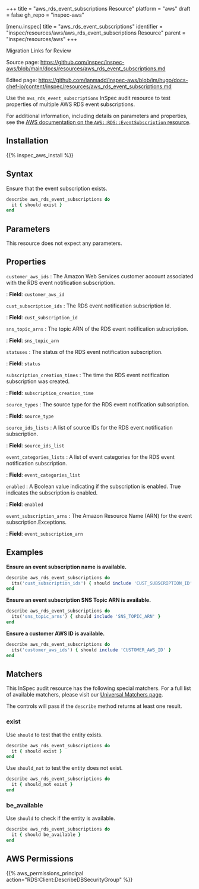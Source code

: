 +++
title = "aws_rds_event_subscriptions Resource"
platform = "aws"
draft = false
gh_repo = "inspec-aws"

[menu.inspec]
title = "aws_rds_event_subscriptions"
identifier = "inspec/resources/aws/aws_rds_event_subscriptions Resource"
parent = "inspec/resources/aws"
+++

<div class="admonition-note">
<p class="admonition-note-title">Migration Links for Review</p>
<div class="admonition-note-text">
<p>Source page: <a href="https://github.com/inspec/inspec-aws/blob/main/docs/resources/aws_rds_event_subscriptions.md">https://github.com/inspec/inspec-aws/blob/main/docs/resources/aws_rds_event_subscriptions.md</a></p>
<p>Edited page: <a href="https://github.com/ianmadd/inspec-aws/blob/im/hugo/docs-chef-io/content/inspec/resources/aws_rds_event_subscriptions.md">https://github.com/ianmadd/inspec-aws/blob/im/hugo/docs-chef-io/content/inspec/resources/aws_rds_event_subscriptions.md</a></p>
</div>
</div>


Use the `aws_rds_event_subscriptions` InSpec audit resource to test properties of multiple AWS RDS event subscriptions.

For additional information, including details on parameters and properties, see the [AWS documentation on the `AWS::RDS::EventSubscription` resource](https://docs.aws.amazon.com/AWSCloudFormation/latest/UserGuide/aws-resource-rds-eventsubscription.html).

## Installation

{{% inspec_aws_install %}}

## Syntax

Ensure that the event subscription exists.

```ruby
describe aws_rds_event_subscriptions do
  it { should exist }
end
```

## Parameters

This resource does not expect any parameters.

## Properties

`customer_aws_ids`
: The Amazon Web Services customer account associated with the RDS event notification subscription.

: **Field**: `customer_aws_id`

`cust_subscription_ids`
: The RDS event notification subscription Id.

: **Field**: `cust_subscription_id`

`sns_topic_arns`
: The topic ARN of the RDS event notification subscription.

: **Field**: `sns_topic_arn`

`statuses`
: The status of the RDS event notification subscription.

: **Field**: `status`

`subscription_creation_times`
: The time the RDS event notification subscription was created.

: **Field**: `subscription_creation_time`

`source_types`
: The source type for the RDS event notification subscription.

: **Field**: `source_type`

`source_ids_lists`
: A list of source IDs for the RDS event notification subscription.

: **Field**: `source_ids_list`

`event_categories_lists`
: A list of event categories for the RDS event notification subscription.

: **Field**: `event_categories_list`

`enabled`
: A Boolean value indicating if the subscription is enabled. True indicates the subscription is enabled.

: **Field**: `enabled`

`event_subscription_arns`
: The Amazon Resource Name (ARN) for the event subscription.Exceptions.

: **Field**: `event_subscription_arn`

## Examples

**Ensure an event subscription name is available.**

```ruby
describe aws_rds_event_subscriptions do
  its('cust_subscription_ids') { should include 'CUST_SUBSCRIPTION_ID' }
end
```

**Ensure an event subscription SNS Topic ARN is available.**

```ruby
describe aws_rds_event_subscriptions do
  its('sns_topic_arns') { should include 'SNS_TOPIC_ARN' }
end
```

**Ensure a customer AWS ID is available.**

```ruby
describe aws_rds_event_subscriptions do
  its('customer_aws_ids') { should include 'CUSTOMER_AWS_ID' }
end
```

## Matchers

This InSpec audit resource has the following special matchers. For a full list of available matchers, please visit our [Universal Matchers page](https://www.inspec.io/docs/reference/matchers/).

The controls will pass if the `describe` method returns at least one result.

### exist

Use `should` to test that the entity exists.

```ruby
describe aws_rds_event_subscriptions do
  it { should exist }
end
```

Use `should_not` to test the entity does not exist.

```ruby
describe aws_rds_event_subscriptions do
  it { should_not exist }
end
```

### be_available

Use `should` to check if the entity is available.

```ruby
describe aws_rds_event_subscriptions do
  it { should be_available }
end
```

## AWS Permissions

{{% aws_permissions_principal action="RDS:Client:DescribeDBSecurityGroup" %}}
